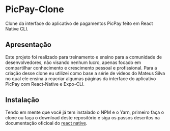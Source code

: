 # PicPay-Clone
Clone da interface do aplicativo de pagamentos PicPay feito em React Native CLI.

## Apresentação
Este projeto foi realizado para treinamento e ensino para a comunidade de desenvolvedores, não visando nenhum lucro, apenas focado em compartilhar conhecimento e crescimento pessoal e profissional. Para a criação desse clone eu utilizei como base a série de videos do Mateus Silva no qual ele ensina a reacriar algumas páginas da interface do aplicativo PicPay com React-Native e Expo-CLI.

## Instalação
Tendo em mente que você já tem instalado o NPM e o Yarn, primeiro faça o clone ou faça o download deste repositório e siga os passos descritos na documentação oficioal do [react native](https://reactnative.dev/docs/0.60/getting-started).
